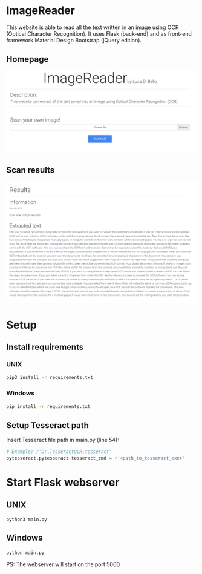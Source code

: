 # ImageReader
This website is able to read all the text written in an image using OCR (Optical Character Recognition).
It uses Flask (back-end) and as front-end framework Material Design Bootstrap (jQuery edition).

## Homepage
![Home page](static/img/readme/home.PNG)

## Scan results
![Scan result](static/img/readme/result.PNG)

# Setup
## Install requirements
### UNIX
```bash
pip3 install -r requirements.txt
```

### Windows
```bash
pip install -r requirements.txt
```


## Setup Tesseract path
Insert Tesseract file path in main.py (line 54):

```python
# Example: r'D:\TesseractOCR\tesseract'
pytesseract.pytesseract.tesseract_cmd = r'<path_to_tesseract_exe>'
```

# Start Flask webserver
## UNIX
```'bash
python3 main.py
```

## Windows
```bash
python main.py
```

PS: The webserver will start on the port 5000
